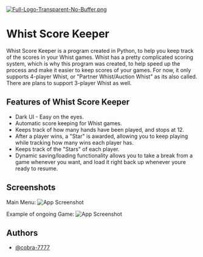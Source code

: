 

[![Full-Logo-Transparent-No-Buffer.png](https://i.postimg.cc/VNsRb7K6/Full-Logo-Transparent-No-Buffer.png)](https://postimg.cc/BjyDrC99)


# Whist Score Keeper

Whist Score Keeper is a program created in Python, to help you keep track of the scores in your Whist games. Whist has a pretty complicated scoring system, which is why this program was created, to help speed up the process and make it easier to keep scores of your games. For now, it only supports 4-player Whist, or "Partner Whist/Auction Whist" as its also called. There are plans to support 3-player Whist as well.


## Features of Whist Score Keeper

- Dark UI - Easy on the eyes.
- Automatic score keeping for Whist games.
- Keeps track of how many hands have been played, and stops at 12.
- After a player wins, a "Star" is awarded, allowing you to keep playing while tracking how many wins each player has.
- Keeps track of the "Stars" of each player.
- Dynamic saving/loading functionality allows you to take a break from a game whenever you want, and load it right back up whenever youre ready to resume.








    
## Screenshots
Main Menu:
![App Screenshot](https://i.postimg.cc/W4b0WdLb/2024-07-12-05-13-51-Whist-Score-Keeper.png)

Example of ongoing Game:
![App Screenshot](https://i.postimg.cc/tRPnz3ZN/2024-07-12-05-15-52-Whist-Score-Keeper.png)


## Authors

- [@cobra-7777](https://github.com/cobra-7777)

